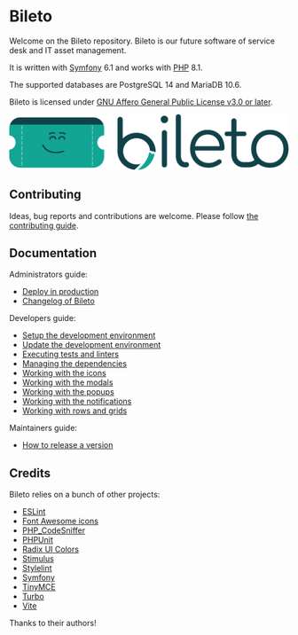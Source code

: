 # Bileto

Welcome on the Bileto repository. Bileto is our future software of service desk and IT asset management.

It is written with [Symfony](https://symfony.com/) 6.1 and works with [PHP](https://www.php.net/) 8.1.

The supported databases are PostgreSQL 14 and MariaDB 10.6.

Bileto is licensed under [GNU Affero General Public License v3.0 or later](LICENSE.txt).

![Bileto logo](public/logo.svg)

## Contributing

Ideas, bug reports and contributions are welcome. Please follow [the contributing guide](CONTRIBUTING.md).

## Documentation

Administrators guide:

- [Deploy in production](/docs/administrators/deploy.md)
- [Changelog of Bileto](/CHANGELOG.md)

Developers guide:

- [Setup the development environment](/docs/developers/setup.md)
- [Update the development environment](/docs/developers/update.md)
- [Executing tests and linters](/docs/developers/tests.md)
- [Managing the dependencies](/docs/developers/dependencies.md)
- [Working with the icons](/docs/developers/icons.md)
- [Working with the modals](/docs/developers/modals.md)
- [Working with the popups](/docs/developers/popups.md)
- [Working with the notifications](/docs/developers/notifications.md)
- [Working with rows and grids](/docs/developers/rows-and-grids.md)

Maintainers guide:

- [How to release a version](/docs/maintainers/release.md)

## Credits

Bileto relies on a bunch of other projects:

- [ESLint](https://eslint.org/)
- [Font Awesome icons](https://fontawesome.com)
- [PHP\_CodeSniffer](https://github.com/squizlabs/PHP_CodeSniffer)
- [PHPUnit](https://phpunit.de/)
- [Radix UI Colors](https://www.radix-ui.com/colors)
- [Stimulus](https://stimulus.hotwired.dev/)
- [Stylelint](https://stylelint.io/)
- [Symfony](https://symfony.com/)
- [TinyMCE](https://www.tiny.cloud/tinymce/)
- [Turbo](https://turbo.hotwired.dev/)
- [Vite](https://vitejs.dev/)

Thanks to their authors!
